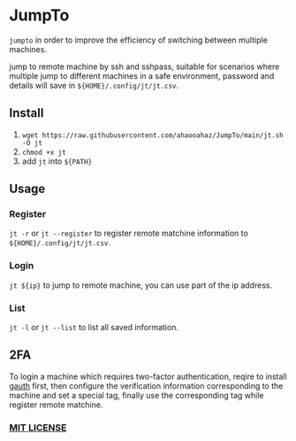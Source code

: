 # JumpTo

`jumpto` in order to improve the efficiency of switching between multiple machines.

jump to remote machine by ssh and sshpass, suitable for scenarios where multiple jump to different machines in a safe environment, password and details will save in `${HOME}/.config/jt/jt.csv`.

## Install

1. `wget https://raw.githubusercontent.com/ahaooahaz/JumpTo/main/jt.sh -O jt`
2. `chmod +x jt`
3. add `jt` into `${PATH}`

## Usage

### Register

`jt -r` or `jt --register` to register remote matchine information to `${HOME}/.config/jt/jt.csv`.

### Login

`jt ${ip}` to jump to remote machine, you can use part of the ip address.

### List

`jt -l` or `jt --list` to list all saved information.

## 2FA

To login a machine which requires two-factor authentication, reqire to install [gauth](https://github.com/pcarrier/gauth) first, then configure the verification information corresponding to the machine and set a special tag, finally use the corresponding tag while register remote matchine.

### [MIT LICENSE](LICENSE)
